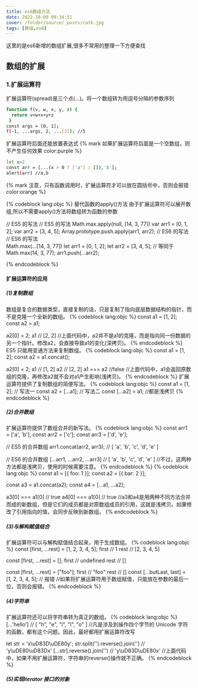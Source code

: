 ```yaml
---
title: es6数组方法
date: 2022-10-09 09:34:51
cover: /folder/source/_posts/catk.jpg
tags: [数组,es6]
---
```

这里的是es6新增的数组扩展,很多不常用的整理一下方便查找
<!-- more -->

## 数组的扩展

### 1.扩展运算符
扩展运算符(spread)是三个点(...)。将一个数组转为用逗号分隔的参数序列
``` bash
function f(v, w, x, y, z) {
  return v+w+x+y+z
 }
const args = [0, 1];
f(-1, ...args, 2, ...[3]); //5
```
扩展运算符后面还能放置表达式 {% mark 如果扩展运算符后面是一个空数组，则不产生任何效果 color:purple %}

```bash
let x=2
const arr = [...(x > 0 ? ['a'] : []),'b'];
alert(arr) //a,b
```
{% mark 注意，只有函数调用时，扩展运算符才可以放在圆括号中，否则会报错 color:orange %}

{% codeblock lang:objc %}
 替代函数的apply()方法 
 由于扩展运算符可以展开数组,所以不需要apply()方法将数组转为函数的参数

// ES5 的写法                            // ES5 的写法
Math.max.apply(null, [14, 3, 77])        var arr1 = [0, 1, 2];
                                         var arr2 = [3, 4, 5];
                                         Array.prototype.push.apply(arr1, arr2);
// ES6 的写法                             // ES6 的写法    
Math.max(...[14, 3, 77])                 let arr1 = [0, 1, 2];
                                         let arr2 = [3, 4, 5];
// 等同于                                 
Math.max(14, 3, 77);                      arr1.push(...arr2);

{% endcodeblock %}

#### 扩展运算符的应用

##### (1)复制数组
数组是复合的数据类型，直接复制的话，只是复制了指向底层数据结构的指针，而不是克隆一个全新的数组。
{% codeblock lang:objc %}
const a1 = [1, 2];
const a2 = a1;

a2[0] = 2;
a1 // [2, 2]
//上面代码中，a2并不是a1的克隆，而是指向同一份数据的另一个指针。修改a2，会直接导致a1的变化(深拷贝)。
{% endcodeblock %}
ES5 只能用变通方法来复制数组。
{% codeblock lang:objc %}
const a1 = [1, 2];
const a2 = a1.concat();

a2[0] = 2;
a1 // [1, 2]
a2 // [2, 2]
a1 === a2 //false
//上面代码中，a1会返回原数组的克隆，再修改a2就不会对a1产生影响(浅拷贝)。
{% endcodeblock %}
扩展运算符提供了复制数组的简便写法。
{% codeblock lang:objc %}
const a1 = [1, 2];
// 写法一
const a2 = [...a1];
// 写法二
const [...a2] = a1;
//都是浅拷贝
{% endcodeblock %}

##### (2)合并数组
扩展运算符提供了数组合并的新写法。
{% codeblock lang:objc %}
const arr1 = ['a', 'b'];
const arr2 = ['c'];
const arr3 = ['d', 'e'];

// ES5 的合并数组
arr1.concat(arr2, arr3);
// [ 'a', 'b', 'c', 'd', 'e' ]

// ES6 的合并数组
[...arr1, ...arr2, ...arr3]  // [ 'a', 'b', 'c', 'd', 'e' ]
//不过，这两种方法都是浅拷贝，使用的时候需要注意。
{% endcodeblock %}
{% codeblock lang:objc %}
const a1 = [{ foo: 1 }];
const a2 = [{ bar: 2 }];

const a3 = a1.concat(a2);
const a4 = [...a1, ...a2];

a3[0] === a1[0] // true
a4[0] === a1[0] // true
//a3和a4是用两种不同方法合并而成的新数组，但是它们的成员都是对原数组成员的引用，这就是浅拷贝。如果修改了引用指向的值，会同步反映到新数组。
{% endcodeblock %}
##### (3)与解构赋值结合
扩展运算符可以与解构赋值结合起来，用于生成数组。
{% codeblock lang:objc %}
const [first, ...rest] = [1, 2, 3, 4, 5];
first // 1
rest  // [2, 3, 4, 5]

const [first, ...rest] = [];
first // undefined
rest  // []

const [first, ...rest] = ["foo"];
first  // "foo"
rest   // []
const [...butLast, last] = [1, 2, 3, 4, 5];
// 报错
//如果将扩展运算符用于数组赋值，只能放在参数的最后一位，否则会报错。
{% endcodeblock %}
##### (4)字符串
扩展运算符还可以将字符串转为真正的数组。
{% codeblock lang:objc %}
[...'hello']
// [ "h", "e", "l", "l", "o" ]
//凡是涉及到操作四个字节的 Unicode 字符的函数，都有这个问题。因此，最好都用扩展运算符改写

let str = 'x\uD83D\uDE80y';
str.split('').reverse().join('')
// 'y\uDE80\uD83Dx'
[...str].reverse().join('')
// 'y\uD83D\uDE80x'
//上面代码中，如果不用扩展运算符，字符串的reverse()操作就不正确。
{% endcodeblock %}
##### (5)实现Iterator 接口的对象
